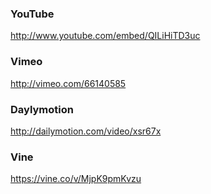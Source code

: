 ### YouTube

http://www.youtube.com/embed/QILiHiTD3uc

### Vimeo

http://vimeo.com/66140585

### Daylymotion

http://dailymotion.com/video/xsr67x

### Vine

https://vine.co/v/MjpK9pmKvzu

